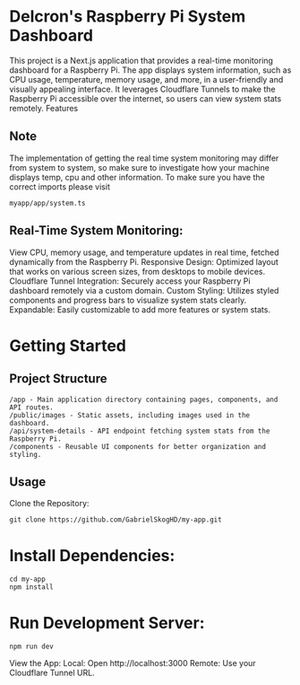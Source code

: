 # Delcron's Raspberry Pi System Dashboard

This project is a Next.js application that provides a real-time monitoring dashboard for a Raspberry Pi. The app displays system information, such as CPU usage, temperature, memory usage, and more, in a user-friendly and visually appealing interface. It leverages Cloudflare Tunnels to make the Raspberry Pi accessible over the internet, so users can view system stats remotely.
Features

## Note
The implementation of getting the real time system monitoring may differ from system to system, so make sure to investigate how your machine displays temp, cpu and other information. To make sure you have the correct imports please visit 

    myapp/app/system.ts

## Real-Time System Monitoring: 
View CPU, memory usage, and temperature updates in real time, fetched dynamically from the Raspberry Pi.
Responsive Design: Optimized layout that works on various screen sizes, from desktops to mobile devices.
    Cloudflare Tunnel Integration: Securely access your Raspberry Pi dashboard remotely via a custom domain.
    Custom Styling: Utilizes styled components and progress bars to visualize system stats clearly.
    Expandable: Easily customizable to add more features or system stats.

# Getting Started

## Project Structure

    /app - Main application directory containing pages, components, and API routes.
    /public/images - Static assets, including images used in the dashboard.
    /api/system-details - API endpoint fetching system stats from the Raspberry Pi.
    /components - Reusable UI components for better organization and styling.

## Usage

Clone the Repository:

    git clone https://github.com/GabrielSkogHD/my-app.git

# Install Dependencies:

    cd my-app
    npm install

# Run Development Server:

    npm run dev

View the App:
        Local: Open http://localhost:3000
        Remote: Use your Cloudflare Tunnel URL.

